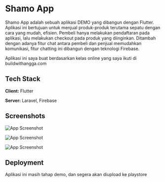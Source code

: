 
# Shamo App

Shamo App adalah sebuah aplikasi DEMO yang dibangun dengan Flutter. Aplikasi ini bertujuan untuk menjual produk-produk terutama sepatu dengan cara yang mudah, efisien.
Pembeli hanya melakukan pendaftaran pada aplikasi, lalu melakukan checkout pada produk yang diinginkan.
Ditambah dengan adanya fitur chat antara pembeli dan penjual memudahkan komunikasi, fitur chatting ini dibangun dengan teknologi Firebase.

Aplikasi ini saya buat berdasarkan kelas online yang saya ikuti di buildwithangga.com


## Tech Stack

**Client:** Flutter

**Server:** Laravel, Firebase


## Screenshots

![App Screenshot](https://res.cloudinary.com/dztxktfxr/image/upload/v1642429225/slide_2_gpuwwd.png)

![App Screenshot](https://res.cloudinary.com/dztxktfxr/image/upload/v1642429234/slide_3_vedinl.png)

![App Screenshot](https://res.cloudinary.com/dztxktfxr/image/upload/v1642429237/slide_4_i2vyas.png)


## Deployment

Aplikasi ini masih tahap demo, dan segera akan diupload ke playstore

